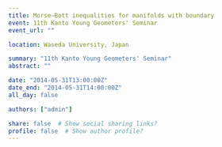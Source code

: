 ```yaml
---
title: Morse–Bott inequalities for manifolds with boundary
event: 11th Kanto Young Geometers' Seminar
event_url: ""

location: Waseda University, Japan

summary: "11th Kanto Young Geometers' Seminar"
abstract: ""

date: "2014-05-31T13:00:00Z"
date_end: "2014-05-31T14:00:00Z"
all_day: false

authors: ["admin"]

share: false  # Show social sharing links?
profile: false  # Show author profile?
---
```

